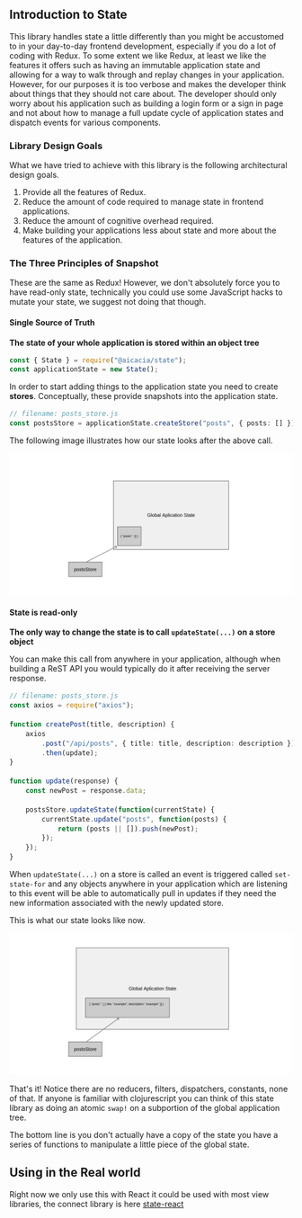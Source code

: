 ## Introduction to State

This library handles state a little differently than you might be accustomed to in your day-to-day frontend development, especially if you do a lot of coding with Redux. To some extent we like Redux, at least we like the features it offers such as having an immutable application state and allowing for a way to walk through and replay changes in your application. However, for our purposes it is too verbose and makes the developer think about things that they should not care about. The developer should only worry about his application such as building a login form or a sign in page and not about how to manage a full update cycle of application states and dispatch events for various components.

### Library Design Goals

What we have tried to achieve with this library is the following architectural design goals.

1. Provide all the features of Redux.
2. Reduce the amount of code required to manage state in frontend applications.
3. Reduce the amount of cognitive overhead required.
4. Make building your applications less about state and more about the features of the application.

### The Three Principles of Snapshot

These are the same as Redux! However, we don't absolutely force you to have read-only state, technically you could use some JavaScript hacks to mutate your state, we suggest not doing that though.

#### Single Source of Truth

**The state of your whole application is stored within an object tree**

```ts
const { State } = require("@aicacia/state");
const applicationState = new State();
```

In order to start adding things to the application state you need to create **stores**. Conceptually, these provide snapshots into the application state.

```ts
// filename: posts_store.js
const postsStore = applicationState.createStore("posts", { posts: [] });
```

The following image illustrates how our state looks after the above call.

![Application State](./data/pic1.png)

#### State is read-only

**The only way to change the state is to call `updateState(...)` on a store object**

You can make this call from anywhere in your application, although when building a ReST API you would typically do it after receiving the server response.

```ts
// filename: posts_store.js
const axios = require("axios");

function createPost(title, description) {
    axios
        .post("/api/posts", { title: title, description: description })
        .then(update);
}

function update(response) {
    const newPost = response.data;

    postsStore.updateState(function(currentState) {
        currentState.update("posts", function(posts) {
            return (posts || []).push(newPost);
        });
    });
}
```

When `updateState(...)` on a store is called an event is triggered called `set-state-for` and any objects anywhere in your application which are listening to this event will be able to automatically pull in updates if they need the new information associated with the newly updated store.

This is what our state looks like now.

![App State 2](./data/pic2.png)

That's it! Notice there are no reducers, filters, dispatchers, constants, none of that. If anyone is familiar with clojurescript you can think of this state library as doing an atomic `swap!` on a subportion of the global application tree.

The bottom line is you don't actually have a copy of the state you have a series of functions to manipulate a little piece of the global state.

## Using in the Real world

Right now we only use this with React it could be used with most view libraries, the connect library is here [state-react](https://gitlab.com/aicacia/ts-state-react)
